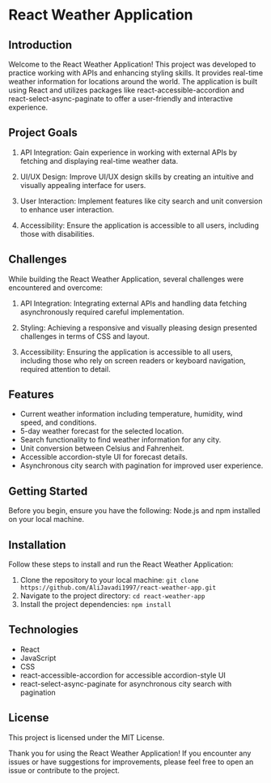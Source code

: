 # React Weather Application

## Introduction

Welcome to the React Weather Application! This project was developed to practice working with APIs and enhancing styling skills. It provides real-time weather information for locations around the world. The application is built using React and utilizes packages like react-accessible-accordion and react-select-async-paginate to offer a user-friendly and interactive experience.

## Project Goals

1. API Integration: Gain experience in working with external APIs by fetching and displaying real-time weather data.

2. UI/UX Design: Improve UI/UX design skills by creating an intuitive and visually appealing interface for users.

3. User Interaction: Implement features like city search and unit conversion to enhance user interaction.

4. Accessibility: Ensure the application is accessible to all users, including those with disabilities.

## Challenges

While building the React Weather Application, several challenges were encountered and overcome:

1. API Integration: Integrating external APIs and handling data fetching asynchronously required careful implementation.

2. Styling: Achieving a responsive and visually pleasing design presented challenges in terms of CSS and layout.

3. Accessibility: Ensuring the application is accessible to all users, including those who rely on screen readers or keyboard navigation, required attention to detail.

## Features

- Current weather information including temperature, humidity, wind speed, and conditions.
- 5-day weather forecast for the selected location.
- Search functionality to find weather information for any city.
- Unit conversion between Celsius and Fahrenheit.
- Accessible accordion-style UI for forecast details.
- Asynchronous city search with pagination for improved user experience.

## Getting Started

Before you begin, ensure you have the following:
Node.js and npm installed on your local machine.

## Installation

Follow these steps to install and run the React Weather Application:

1. Clone the repository to your local machine:
   `git clone https://github.com/AliJavadi1997/react-weather-app.git`
2. Navigate to the project directory:
   `cd react-weather-app`
3. Install the project dependencies:
   `npm install`

## Technologies

- React
- JavaScript
- CSS
- react-accessible-accordion for accessible accordion-style UI
- react-select-async-paginate for asynchronous city search with pagination

## License

This project is licensed under the MIT License.

Thank you for using the React Weather Application! If you encounter any issues or have suggestions for improvements, please feel free to open an issue or contribute to the project.
